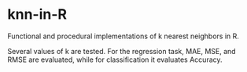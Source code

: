 # knn-in-R
Functional and procedural implementations of k nearest neighbors in R.

Several values of k are tested. For the regression task, MAE, MSE, and RMSE are evaluated,
while for classification it evaluates Accuracy.
